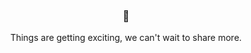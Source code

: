 <h3 align="center">👋</h3>
<p align="center">Things are getting exciting, we can't wait to share more.</p>
